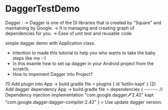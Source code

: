 # DaggerTestDemo
Dagger :
-> Dagger is one of the DI libraries that is created by "Square" and maintaining by Google.
-> It is managing and creating graph of dependencies for you.
-> Ease of unit test and reusable code.

simple dagger demo with Application class.
- Intention to made this tutorial to help you who wants to take the baby steps like me :-) 
- In this examle how to set up dagger in your Android project from the scratch.
- How to impement Dagger into Project?

(1) Add plugin into App -> build.gradle file
    >	plugins {
  		 id 'kotlin-kapt'
	}
(2) Add dagger dependency App -> build.gradle file
    > dependencies {
         -------
        // Dependency injection
        implementation "com.google.dagger:dagger:2.42"
        kapt "com.google.dagger:dagger-compiler:2.42"
    }
    > Use update dagger version.

